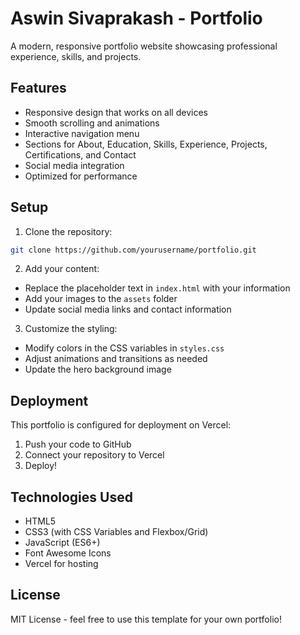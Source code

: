 # Aswin Sivaprakash - Portfolio

A modern, responsive portfolio website showcasing professional experience, skills, and projects.

## Features

- Responsive design that works on all devices
- Smooth scrolling and animations
- Interactive navigation menu
- Sections for About, Education, Skills, Experience, Projects, Certifications, and Contact
- Social media integration
- Optimized for performance

## Setup

1. Clone the repository:
```bash
git clone https://github.com/yourusername/portfolio.git
```

2. Add your content:
- Replace the placeholder text in `index.html` with your information
- Add your images to the `assets` folder
- Update social media links and contact information

3. Customize the styling:
- Modify colors in the CSS variables in `styles.css`
- Adjust animations and transitions as needed
- Update the hero background image

## Deployment

This portfolio is configured for deployment on Vercel:

1. Push your code to GitHub
2. Connect your repository to Vercel
3. Deploy!

## Technologies Used

- HTML5
- CSS3 (with CSS Variables and Flexbox/Grid)
- JavaScript (ES6+)
- Font Awesome Icons
- Vercel for hosting

## License

MIT License - feel free to use this template for your own portfolio!
